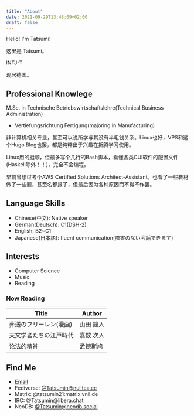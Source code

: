```yaml
---
title: "About"
date: 2021-09-29T13:48:09+02:00
draft: false
---
```


Hello! I'm Tatsumi!

这里是 Tatsumi。

INTJ-T 

现居德国。

## Professional Knowlege

M.Sc. in Technische Betriebswirtschaftslehre(Technical Business Administration)
- Vertiefungsrichtung Fertigung(majoring in Manufacturing)

非计算机相关专业，甚至可以说所学与其没有半毛钱关系。Linux也好，VPS和这个Hugo Blog也罢，都是纯粹出于兴趣在折腾学习使用。

Linux用的挺顺，但最多写个几行的Bash脚本，看懂各类CUI软件的配置文件(Haskell除外！！)，完全不会编程。

早前曾想过考个AWS Certified Solutions Architect-Assistant。也看了一些教材做了一些题，甚至名都报了，但最后因为各种原因而不得不作罢。

## Language Skills

- Chinese(中文): Native speaker
- German(Deutsch): C1(DSH-2) 
- English: B2~C1
- Japanese(日本語): fluent communication(障害のない会話できます)

## Interests

- Computer Science
- Music
- Reading

### Now Reading

| Title				| Author 	|
|-------------------------------|---------------|
| 葬送のフリーレン(漫画)			| 山田 鐘人 	|
| 天文学者たちの江戸時代| 嘉数 次人	|
| 论法的精神			| 孟德斯鸠	|

## Find Me

- [Email](https://tatsumin.dev/contact/)
- Fediverse: [@Tatsumin@nulltea.cc](https://nulltea.cc/tatsumin)
- Matrix: @tatsumin21:matrix.vnil.de
- IRC: @Tatsumin@libera.chat
- NeoDB: [@Tatsumin@neodb.social](https://neodb.social/users/Tatsumin/)
